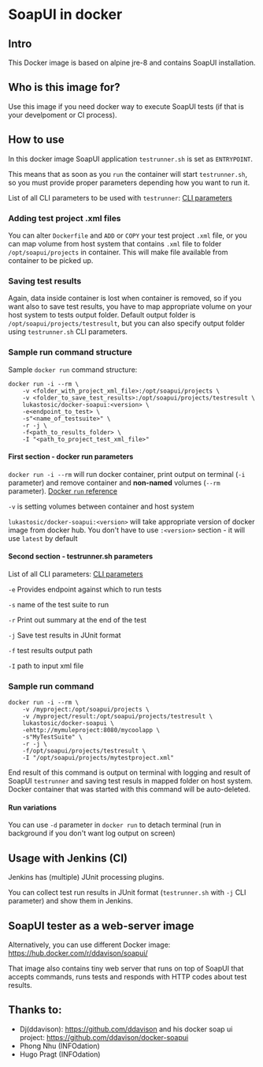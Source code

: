 # SoapUI in docker

## Intro
This Docker image is based on alpine jre-8 and contains SoapUI installation.

## Who is this image for?
Use this image if you need docker way to execute SoapUI tests (if that is your develpoment or CI process).

## How to use
In this docker image SoapUI application ``testrunner.sh`` is set as ``ENTRYPOINT``. 

This means that as soon as you ``run`` the container will start ``testrunner.sh``, so you must provide proper parameters depending how you want to run it.

List of all CLI parameters to be used with ``testrunner``: [CLI parameters](https://www.soapui.org/test-automation/running-functional-tests.html)

### Adding test project .xml files

You can alter ``Dockerfile`` and ``ADD`` or ``COPY`` your test project ``.xml`` file, or you can map volume from host system that contains ``.xml`` file to folder ``/opt/soapui/projects`` in container. This will make file available from container to be picked up.

### Saving test results

Again, data inside container is lost when container is removed, so if you want also to save test results, you have to map appropriate volume on your host system to tests output folder. Default output folder is ``/opt/soapui/projects/testresult``, but you can also specify output folder using ``testrunner.sh`` CLI parameters.

### Sample run command structure

Sample ``docker run`` command structure:

```
docker run -i --rm \
	-v <folder_with_project_xml_file>:/opt/soapui/projects \
	-v <folder_to_save_test_results>:/opt/soapui/projects/testresult \
	lukastosic/docker-soapui:<version> \
	-e<endpoint_to_test> \
	-s"<name_of_testsuite>" \
	-r -j \
	-f<path_to_results_folder> \
	-I "<path_to_project_test_xml_file>"	
```

#### First section - docker run parameters

``docker run -i --rm`` will run docker container, print output on terminal (``-i`` parameter) and remove container and **non-named** volumes (``--rm`` parameter). [Docker ``run`` reference](https://docs.docker.com/engine/reference/run)

``-v`` is setting volumes between container and host system

``lukastosic/docker-soapui:<version>`` will take appropriate version of docker image from docker hub. You don't have to use ``:<version>`` section - it will use ``latest`` by default

#### Second section - testrunner.sh parameters

List of all CLI parameters: [CLI parameters](https://www.soapui.org/test-automation/running-functional-tests.html)

``-e`` Provides endpoint against which to run tests

``-s`` name of the test suite to run

``-r`` Print out summary at the end of the test

``-j`` Save test results in JUnit format

``-f`` test results output path

``-I`` path to input xml file

### Sample run command

```
docker run -i --rm \
	-v /myproject:/opt/soapui/projects \
	-v /myproject/result:/opt/soapui/projects/testresult \
	lukastosic/docker-soapui \
	-ehttp://mymuleproject:8080/mycoolapp \
	-s"MyTestSuite" \
	-r -j \
	-f/opt/soapui/projects/testresult \
	-I "/opt/soapui/projects/mytestproject.xml"
```

End result of this command is output on terminal with logging and result of SoapUI ``testrunner`` and saving test resuls in mapped folder on host system. Docker container that was started with this command will be auto-deleted.

#### Run variations

You can use ``-d`` parameter in ``docker run`` to detach terminal (run in background if you don't want log output on screen)

## Usage with Jenkins (CI)

Jenkins has (multiple) JUnit processing plugins.

You can collect test run results in JUnit format (``testrunner.sh`` with ``-j`` CLI parameter) and show them in Jenkins.

## SoapUI tester as a web-server image

Alternatively, you can use different Docker image: https://hub.docker.com/r/ddavison/soapui/

That image also contains tiny web server that runs on top of SoapUI that accepts commands, runs tests and responds with HTTP codes about test results.

## Thanks to:

- Dj(ddavison): https://github.com/ddavison and his docker soap ui project: https://github.com/ddavison/docker-soapui
- Phong Nhu (INFOdation)
- Hugo Pragt (INFOdation)
